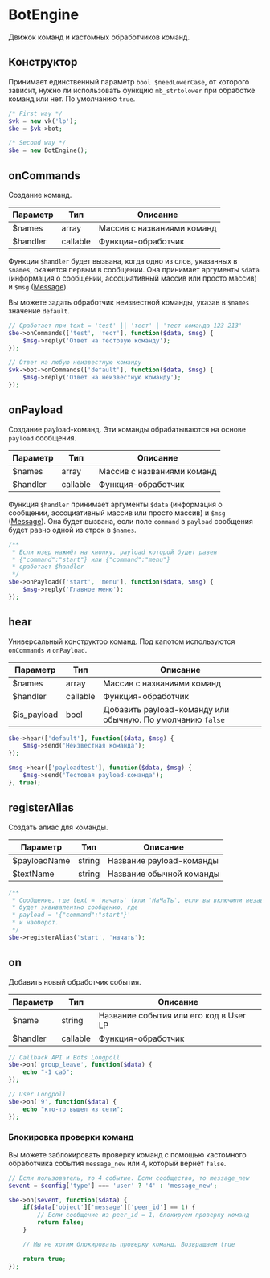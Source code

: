 # BotEngine
Движок команд и кастомных обработчиков команд.

## Конструктор
Принимает единственный параметр `bool $needLowerCase`, от которого зависит, нужно ли использовать функцию `mb_strtolower` при обработке команд или нет. По умолчанию `true`.

```php
/* First way */
$vk = new vk('lp');
$be = $vk->bot;

/* Second way */
$be = new BotEngine();
```

## onCommands
Создание команд.

| Параметр | Тип      | Описание                   |
|----------|----------|----------------------------|
| $names   | array    | Массив с названиями команд |
| $handler | callable | Функция-обработчик         |

Функция `$handler` будет вызвана, когда одно из слов, указанных в `$names`, окажется первым в сообщении. Она принимает аргументы `$data` (информация о сообщении, ассоциативный массив или просто массив) и `$msg` ([Message](message.md)).

Вы можете задать обработчик неизвестной команды, указав в `$names` значение `default`.

```php
// Сработает при text = 'test' || 'тест' | 'тест команда 123 213'
$be->onCommands(['test', 'тест'], function($data, $msg) {
	$msg->reply('Ответ на тестовую команду');
});

// Ответ на любую неизвестную команду
$vk->bot->onCommands(['default'], function($data, $msg) {
	$msg->reply('Ответ на неизвестную команду');
});
```

## onPayload
Создание payload-команд. Эти команды обрабатываются на основе `payload` сообщения.

| Параметр | Тип      | Описание                   |
|----------|----------|----------------------------|
| $names   | array    | Массив с названиями команд |
| $handler | callable | Функция-обработчик         |

Функция `$handler` принимает аргументы `$data` (информация о сообщении, ассоциативный массив или просто массив) и `$msg` ([Message](message.md)). Она будет вызвана, если поле `command` в `payload` сообщения будет равно одной из строк в `$names`.

```php
/**
 * Если юзер нажмёт на кнопку, payload которой будет равен
 * {"command":"start"} или {"command":"menu"}
 * сработает $handler
 */
$be->onPayload(['start', 'menu'], function($data, $msg) {
	$msg->reply('Главное меню');
});
```

## hear
Универсальный конструктор команд. Под капотом используются `onCommands` и `onPayload`.

| Параметр    | Тип      | Описание                                                   |
|-------------|----------|------------------------------------------------------------|
| $names      | array    | Массив с названиями команд                                 |
| $handler    | callable | Функция-обработчик                                         |
| $is_payload | bool     | Добавить payload-команду или обычную. По умолчанию `false` |

```php
$be->hear(['default'], function($data, $msg) {
	$msg->send('Неизвестная команда');
});

$msg->hear(['payloadtest'], function($data, $msg) {
	$msg->send('Тестовая payload-команда');
}, true);
```

## registerAlias
Создать алиас для команды.

| Параметр     | Тип    | Описание                 |
|--------------|--------|--------------------------|
| $payloadName | string | Название payload-команды |
| $textName    | string | Название обычной команды |

```php
/**
 * Сообщение, где text = 'начать' (или 'НаЧаТь', если вы включили независимость от регистра)
 * будет эквивалентно сообщению, где
 * payload = '{"command":"start"}'
 * и наоборот.
 */
$be->registerAlias('start', 'начать');
```

## on
Добавить новый обработчик события.

| Параметр | Тип      | Описание                               |
|----------|----------|----------------------------------------|
| $name    | string   | Название события или его код в User LP |
| $handler | callable | Функция-обработчик                     |

```php
// Callback API и Bots Longpoll
$be->on('group_leave', function($data) {
	echo "-1 саб";
});

// User Longpoll
$be->on('9', function($data) {
	echo "кто-то вышел из сети";
});
```

### Блокировка проверки команд
Вы можете заблокировать проверку команд с помощью кастомного обработчика события `message_new` или `4`, который вернёт `false`.

```php
// Если пользователь, то 4 событие. Если сообщество, то message_new
$event = $config['type'] === 'user' ? '4' : 'message_new';

$be->on($event, function($data) {
	if($data['object']['message']['peer_id'] == 1) {
		// Если сообщение из peer_id = 1, блокируем проверку команд
		return false;
	}

	// Мы не хотим блокировать проверку команд. Возвращаем true

	return true;
});
```